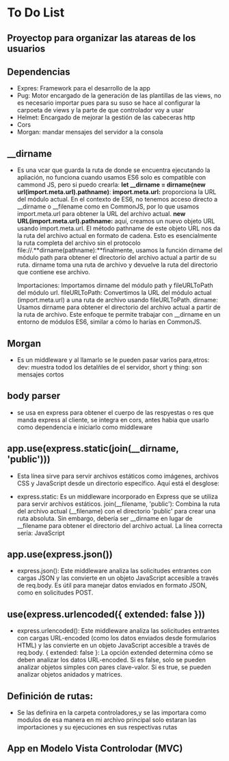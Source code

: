 # To Do List
## Proyectop para organizar las atareas de los usuarios
## Dependencias
   - Expres: Framework para el desarrollo de la app
   - Pug: Motor encargado de la generación de las plantillas de las views, no es necesario importar pues para su suso se hace al configurar la carpoeta de views y la parte de que controlador voy a usar
   - Helmet: Encargado de mejorar la gestión de las cabeceras http
   - Cors
   - Morgan: mandar mensajes del servidor a la consola
## __dirname
  - Es una vcar que guarda la ruta de donde se encuentra ejecutando la apliación, no funciona cuando usamos ES6 solo es compatible con      cammond JS, pero si puedo crearla: **let __dirname =  dirname(new url(import.meta.url).pathname)**: 
    **import.meta.url:** proporciona la URL del módulo actual. En el contexto de ES6, no tenemos acceso directo a __dirname o __filename como en CommonJS, por lo que usamos import.meta.url para obtener la URL del archivo actual.
    **new URL(import.meta.url).pathname:** aquí, creamos un nuevo objeto URL usando import.meta.url. El método pathname de este objeto URL nos da la ruta del archivo actual en formato de cadena. Esto es esencialmente la ruta completa del archivo sin el protocolo file://.**dirname(pathname):**finalmente, usamos la función dirname del módulo path para obtener el directorio del archivo actual a partir de su ruta. dirname toma una ruta de archivo y devuelve la ruta del directorio que contiene ese archivo.

    Importaciones: Importamos dirname del módulo path y fileURLToPath del módulo url.
    fileURLToPath: Convertimos la URL del módulo actual (import.meta.url) a una ruta de archivo usando fileURLToPath.
    dirname: Usamos dirname para obtener el directorio del archivo actual a partir de la ruta de archivo.
    Este enfoque te permite trabajar con __dirname en un entorno de módulos ES6, similar a cómo lo harías en CommonJS.

## Morgan
   - Es un middleware y al llamarlo se le pueden pasar varios para,etros: dev: muestra todod los detalñles de el servidor, short y thing: son mensajes cortos

## body parser
   - se usa en express para obtener el cuerpo de las respyestas o res que manda express al cliente, se integra en cors, antes habia que usarlo como dependencia e iniciarlo como middleware

## app.use(express.static(join(__dirname, 'public')))
   - Esta línea sirve para servir archivos estáticos como imágenes, archivos CSS y JavaScript desde un directorio específico. Aquí está el desglose:

   - express.static: Es un middleware incorporado en Express que se utiliza para servir archivos estáticos.
    join(__filename, 'public'): Combina la ruta del archivo actual (__filename) con el directorio 'public' para crear una ruta absoluta. Sin embargo, debería ser __dirname en lugar de __filename para obtener el directorio del archivo actual. La línea correcta sería:
    JavaScript

## app.use(express.json())
   - express.json(): Este middleware analiza las solicitudes entrantes con cargas JSON y las convierte en un objeto JavaScript accesible a través de req.body. Es útil para manejar datos enviados en formato JSON, como en solicitudes POST.

## use(express.urlencoded({ extended: false }))
   - express.urlencoded(): Este middleware analiza las solicitudes entrantes con cargas URL-encoded (como los datos enviados desde formularios HTML) y las convierte en un objeto JavaScript accesible a través de req.body.
    { extended: false }: La opción extended determina cómo se deben analizar los datos URL-encoded. Si es false, solo se pueden analizar objetos simples con pares clave-valor. Si es true, se pueden analizar objetos anidados y matrices.

## Definición de rutas:
  - Se las definira en la carpeta controladores,y se las importara como modulos de esa manera  en mi archivo principal solo estaran las importaciones y su ejecuciones en sus respectivas rutas

## App en Modelo Vista Controlodar (MVC)